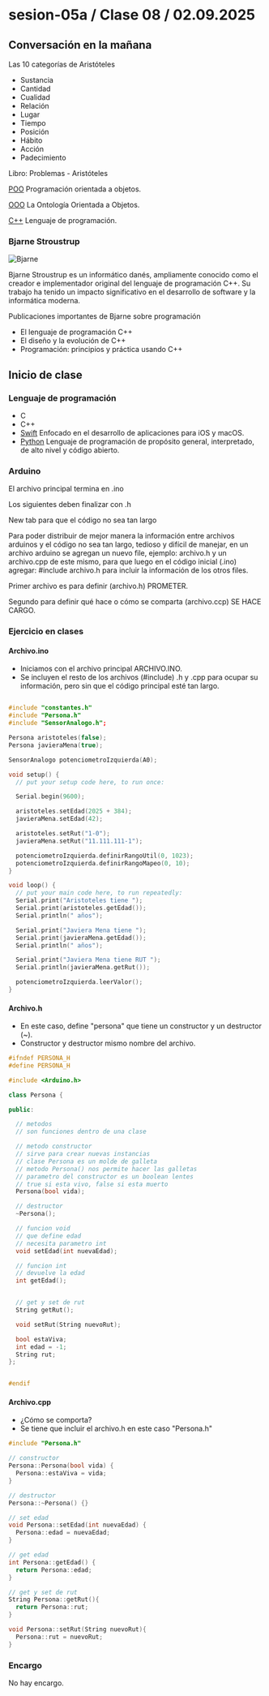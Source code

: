 # sesion-05a / Clase 08 / 02.09.2025

## Conversación en la mañana 

Las 10 categorías de Aristóteles 
- Sustancia
- Cantidad
- Cualidad
- Relación
- Lugar
- Tiempo
- Posición
- Hábito
- Acción
- Padecimiento
  
Libro: Problemas - Aristóteles
  
[POO](https://es.wikipedia.org/wiki/Programaci%C3%B3n_orientada_a_objetos) Programación orientada a objetos.

[OOO](https://en.wikipedia.org/wiki/Object-oriented_ontology) La Ontología Orientada a Objetos.

[C++](https://es.wikipedia.org/wiki/C%2B%2B) Lenguaje de programación.

### Bjarne Stroustrup

![Bjarne](./imagenes/Bjarne.jpg)

Bjarne Stroustrup es un informático danés, ampliamente conocido como el creador e implementador original del lenguaje de programación C++. Su trabajo ha tenido un impacto significativo en el desarrollo de software y la informática moderna.

Publicaciones importantes de Bjarne sobre programación

- El lenguaje de programación C++
- El diseño y la evolución de C++
- Programación: principios y práctica usando C++

## Inicio de clase

### Lenguaje de programación 

- C
- C++
- [Swift](https://es.wikipedia.org/wiki/Swift_(lenguaje_de_programaci%C3%B3n)) Enfocado en el desarrollo de aplicaciones para iOS y macOS.
- [Python](https://es.wikipedia.org/wiki/Python) Lenguaje de programación de propósito general, interpretado, de alto nivel y código abierto.

### Arduino 

El archivo principal termina en .ino

Los siguientes deben finalizar con .h

New tab para que el código no sea tan largo 

Para poder distribuir de mejor manera la información entre archivos arduinos y el código no sea tan largo, tedioso y difícil de manejar, en un archivo arduino se agregan un nuevo file, ejemplo: archivo.h y un archivo.cpp de este mismo, para que luego en el código inicial (.ino) agregar: #include archivo.h para incluir la información de los otros files. 

Primer archivo es para definir (archivo.h) PROMETER.

Segundo para definir qué hace o cómo se comparta (archivo.ccp) SE HACE CARGO.

### Ejercicio en clases

#### Archivo.ino

- Iniciamos con el archivo principal ARCHIVO.INO.
- Se incluyen el resto de los archivos (#include) .h y .cpp para ocupar su información, pero sin que el código principal esté tan largo. 

```cpp

#include "constantes.h"
#include "Persona.h"
#include "SensorAnalogo.h";

Persona aristoteles(false);
Persona javieraMena(true);

SensorAnalogo potenciometroIzquierda(A0);

void setup() {
  // put your setup code here, to run once:

  Serial.begin(9600);

  aristoteles.setEdad(2025 + 384);
  javieraMena.setEdad(42);

  aristoteles.setRut("1-0");
  javieraMena.setRut("11.111.111-1");

  potenciometroIzquierda.definirRangoUtil(0, 1023);
  potenciometroIzquierda.definirRangoMapeo(0, 10);
}

void loop() {
  // put your main code here, to run repeatedly:
  Serial.print("Aristoteles tiene ");
  Serial.print(aristoteles.getEdad());
  Serial.println(" años");

  Serial.print("Javiera Mena tiene ");
  Serial.print(javieraMena.getEdad());
  Serial.println(" años");

  Serial.print("Javiera Mena tiene RUT ");
  Serial.println(javieraMena.getRut());

  potenciometroIzquierda.leerValor();
}
```
#### Archivo.h

- En este caso, define "persona" que tiene un constructor y un destructor (~).
- Constructor y destructor mismo nombre del archivo.
  
```cpp
#ifndef PERSONA_H
#define PERSONA_H

#include <Arduino.h>

class Persona {

public:

  // metodos
  // son funciones dentro de una clase

  // metodo constructor
  // sirve para crear nuevas instancias
  // clase Persona es un molde de galleta
  // metodo Persona() nos permite hacer las galletas
  // parametro del constructor es un boolean lentes
  // true si esta vivo, false si esta muerto
  Persona(bool vida);

  // destructor
  ~Persona();

  // funcion void
  // que define edad
  // necesita parametro int
  void setEdad(int nuevaEdad);

  // funcion int
  // devuelve la edad
  int getEdad();


  // get y set de rut
  String getRut();

  void setRut(String nuevoRut);

  bool estaViva;
  int edad = -1;
  String rut;
};


#endif
```

#### Archivo.cpp

- ¿Cómo se comporta?
- Se tiene que incluir el archivo.h en este caso "Persona.h"

```cpp
#include "Persona.h"

// constructor
Persona::Persona(bool vida) {
  Persona::estaViva = vida;
}

// destructor
Persona::~Persona() {}

// set edad
void Persona::setEdad(int nuevaEdad) {
  Persona::edad = nuevaEdad;
}

// get edad
int Persona::getEdad() {
  return Persona::edad;
}

// get y set de rut
String Persona::getRut(){
  return Persona::rut;
}

void Persona::setRut(String nuevoRut){
  Persona::rut = nuevoRut;
}
```
### Encargo

No hay encargo. 

